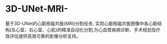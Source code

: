# 3D-UNet-MRI-
基于3D-UNet的心脏核磁共振(MRI)分割任务, 实现心脏核磁共振图像中各心脏结构(左心室、右心室、心肌)的精准自动化分割,为心血管疾病诊断、手术规划及疗效评估提供高效可靠的影像分析支持。
